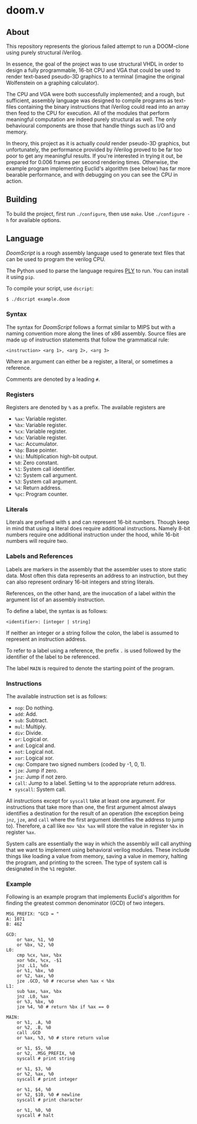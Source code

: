 # doom.v

## About

This repository represents the glorious failed attempt to run a DOOM-clone
using purely structural iVerilog.

In essence, the goal of the project was to use structural VHDL in order to
design a fully programmable, 16-bit CPU and VGA that could be used to render
text-based pseudo-3D graphics to a terminal (imagine the original Wolfenstein
on a graphing calculator).

The CPU and VGA were both successfully implemented; and a rough, but
sufficient, assembly language was designed to compile programs as text-files
containing the binary instructions that iVerilog could read into an array then
feed to the CPU for execution. All of the modules that perform meaningful
computation are indeed purely structural as well. The only behavioural
components are those that handle things such as I/O and memory.

In theory, this project as it is actually *could* render pseudo-3D graphics,
but unfortunately, the performance provided by iVerilog proved to be far too
poor to get any meaningful results. If you're interested in trying it out,
be prepared for 0.006 frames per second rendering times. Otherwise, the
example program implementing Euclid's algorithm (see below) has far more
bearable performance, and with debugging on you can see the CPU in action.

## Building

To build the project, first run `./configure`, then use `make`. Use
`./configure -h` for available options.

## Language

*DoomScript* is a rough assembly language used to generate text files that can
be used to program the verilog CPU.

The Python used to parse the language requires
[PLY](https://www.dabeaz.com/ply/ply.html) to run.  You can install it using
`pip`.

To compile your script, use `dscript`:
```bash
$ ./dscript example.doom
```

### Syntax

The syntax for *DoomScript* follows a format similar to MIPS but with a naming
convention more along the lines of x86 assembly. Source files are made up of
instruction statements that follow the grammatical rule:
```
<instruction> <arg 1>, <arg 2>, <arg 3>
```
Where an argument can either be a register, a literal, or sometimes a
reference.

Comments are denoted by a leading `#`.

### Registers

Registers are denoted by `%` as a prefix. The available registers are

* `%ax`: Variable register.
* `%bx`: Variable register.
* `%cx`: Variable register.
* `%dx`: Variable register.
* `%ac`: Accumulator.
* `%bp`: Base pointer.
* `%hi`: Multiplication high-bit output.
* `%0`: Zero constant.
* `%1`: System call identifier.
* `%2`: System call argument.
* `%3`: System call argument.
* `%4`: Return address.
* `%pc`: Program counter.

### Literals

Literals are prefixed with `$` and can represent 16-bit numbers. Though keep in
mind that using a literal does require additional instructions. Namely 8-bit
numbers require one additional instruction under the hood, while 16-bit numbers
will require two.

### Labels and References

Labels are markers in the assembly that the assembler uses to store static
data.  Most often this data represents an address to an instruction, but they
can also represent ordinary 16-bit integers and string literals.

References, on the other hand, are the invocation of a label within the
argument list of an assembly instruction.

To define a label, the syntax is as follows:
```
<identifier>: [integer | string]
```
If neither an integer or a string follow the colon, the label is assumed to
represent an instruction address.

To refer to a label using a reference, the prefix `.` is used followed by
the identifier of the label to be referenced.

The label `MAIN` is required to denote the starting point of the program.

### Instructions

The available instruction set is as follows:

* `nop`: Do nothing.
* `add`: Add.
* `sub`: Subtract.
* `mul`: Multiply.
* `div`: Divide.
* `or`: Logical or.
* `and`: Logical and.
* `not`: Logical not.
* `xor`: Logical xor.
* `cmp`: Compare two signed numbers (coded by -1, 0, 1).
* `jze`: Jump if zero.
* `jnz`: Jump if not zero.
* `call`: Jump to a label. Setting `%4` to the appropriate return address.
* `syscall`: System call.

All instructions except for `syscall` take at least one argument. For
instructions that take more than one, the first argument almost always
identifies a destination for the result of an operation (the exception being
`jnz`, `jze`, and `call` where the first argument identifies the address to
jump to). Therefore, a call like `mov %bx %ax` will store the value in register
`%bx` in register `%ax`.

System calls are essentially the way in which the assembly will call anything
that we want to implement using behavioral verilog modules.  These include
things like loading a value from memory, saving a value in memory, halting the
program, and printing to the screen. The type of system call is designated in
the `%1` register.

### Example

Following is an example program that implements Euclid's algorithm for finding
the greatest common denominator (GCD) of two integers.

```
MSG_PREFIX: "GCD = "
A: 1071
B: 462

GCD:
    or %ax, %1, %0
    or %bx, %2, %0
L0:
    cmp %cx, %ax, %bx
    xor %dx, %cx, -$1
    jnz .L1, %dx
    or %1, %bx, %0
    or %2, %ax, %0
    jze .GCD, %0 # recurse when %ax < %bx
L1:
    sub %ax, %ax, %bx
    jnz .L0, %ax
    or %3, %bx, %0
    jze %4, %0 # return %bx if %ax == 0

MAIN:
    or %1, .A, %0
    or %2, .B, %0
    call .GCD
    or %ax, %3, %0 # store return value

    or %1, $5, %0
    or %2, .MSG_PREFIX, %0
    syscall # print string

    or %1, $3, %0
    or %2, %ax, %0
    syscall # print integer

    or %1, $4, %0
    or %2, $10, %0 # newline
    syscall # print character

    or %1, %0, %0
    syscall # halt
```
